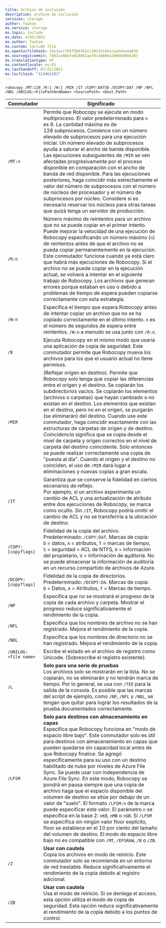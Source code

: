 ```yaml
---
title: Archivo de inclusión
description: archivo de inclusión
services: storage
author: fauhse
ms.service: storage
ms.topic: include
ms.date: 4/05/2021
ms.author: fauhse
ms.custom: include file
ms.openlocfilehash: 52e1accfb5f5bb762cc2833a19e1caa3daa4a03d
ms.sourcegitcommit: 7d63ce88bfe8188b1ae70c3d006a29068d066287
ms.translationtype: HT
ms.contentlocale: es-ES
ms.lasthandoff: 07/22/2021
ms.locfileid: "114462203"
---
```

```console
robocopy /MT:128 /R:1 /W:1 /MIR /IT /COPY:DATSO /DCOPY:DAT /NP /NFL /NDL /UNILOG:<FilePathAndName> <SourcePath> <Dest.Path> 
```

| Conmutador                | Significado |
|-----------------------|---------|
| `/MT:n`               | Permite que Robocopy se ejecute en modo multiproceso. El valor predeterminado para `n` es 8. La cantidad máxima es de 128 subprocesos. Comience con un número elevado de subprocesos para una ejecución inicial. Un número elevado de subprocesos ayuda a saturar el ancho de banda disponible. Las ejecuciones subsiguientes de `/MIR` se ven afectadas progresivamente por el proceso disponible en comparación con el ancho de banda de red disponible. Para las ejecuciones posteriores, haga coincidir más estrechamente el valor del número de subprocesos con el número de núcleos del procesador y el número de subprocesos por núcleo. Considere si es necesario reservar los núcleos para otras tareas que quizá tenga un servidor de producción. |
| `/R:n`                | Número máximo de reintentos para un archivo que no se puede copiar en el primer intento. Puede mejorar la velocidad de una ejecución de Robocopy especificando un número máximo (`n`) de reintentos antes de que el archivo no se pueda copiar permanentemente en la ejecución. Este conmutador funciona cuando ya está claro que habrá más ejecuciones de Robocopy. Si el archivo no se puede copiar en la ejecución actual, se volverá a intentar en el siguiente trabajo de Robocopy. Los archivos que generan errores porque estaban en uso o debido a problemas de tiempo de espera pueden copiarse correctamente con esta estrategia. |
| `/W:n`                | Especifica el tiempo que espera Robocopy antes de intentar copiar un archivo que no se ha copiado correctamente en el último intento. `n` es el número de segundos de espera entre reintentos. `/W:n` a menudo se usa junto con `/R:n`. |
| `/B`                  | Ejecuta Robocopy en el mismo modo que usaría una aplicación de copia de seguridad. Este conmutador permite que Robocopy mueva los archivos para los que el usuario actual no tiene permisos. |
| `/MIR`                | (Reflejar origen en destino). Permite que Robocopy solo tenga que copiar las diferencias entre el origen y el destino. Se copiarán los subdirectorios vacíos. Se copiarán los elementos (archivos o carpetas) que hayan cambiado o no existan en el destino. Los elementos que existan en el destino, pero no en el origen, se purgarán (se eliminarán) del destino. Cuando use este conmutador, haga coincidir exactamente con las estructuras de carpetas de origen y de destino. *Coincidencia* significa que se copia desde el nivel de carpeta y origen correctos en el nivel de carpeta del destino coincidente. Solo entonces se puede realizar correctamente una copia de "puesta al día". Cuando el origen y el destino no coinciden, el uso de `/MIR` dará lugar a eliminaciones y nuevas copias a gran escala. |
| `/IT`                 | Garantiza que se conserve la fidelidad en ciertos escenarios de reflejo. </br>Por ejemplo, si un archivo experimenta un cambio de ACL y una actualización de atributo entre dos ejecuciones de Robocopy, se marca como oculto. Sin `/IT`, Robocopy podría omitir el cambio de ACL y no se transferiría a la ubicación de destino. |
|`/COPY:[copyflags]`    | Fidelidad de la copia del archivo. Predeterminado: `/COPY:DAT`. Marcas de copia: `D` = datos, `A` = atributos, `T` = marcas de tiempo, `S` = seguridad = ACL de NTFS, `O` = información del propietario, `U` = información de a<u>u</u>ditoría. No se puede almacenar la información de auditoría en un recurso compartido de archivos de Azure. |
| `/DCOPY:[copyflags]`  | Fidelidad de la copia de directorios. Predeterminado: `/DCOPY:DA`. Marcas de copia: `D` = Datos, `A` = Atributos, `T` = Marcas de tiempo. |
| `/NP`                 | Especifica que no se mostrará el progreso de la copia de cada archivo y carpeta. Mostrar el progreso reduce significativamente el rendimiento de la copia. |
| `/NFL`                | Especifica que los nombres de archivo no se han registrado. Mejora el rendimiento de la copia. |
| `/NDL`                | Especifica que los nombres de directorio no se han registrado. Mejora el rendimiento de la copia. |
| `/UNILOG:<file name>` | Escribe el estado en el archivo de registro como Unicode. (Sobrescribe el registro existente). |
| `/L`                  | **Solo para una serie de pruebas** </br> Los archivos solo se mostrarán en la lista. No se copiarán, no se eliminarán y no tendrán marca de tiempo. Por lo general, se usa con `/TEE` para la salida de la consola. Es posible que las marcas del script de ejemplo, como `/NP`, `/NFL` y `/NDL`, se tengan que quitar para lograr los resultados de la prueba documentados correctamente. |
| `/LFSM`               | **Solo para destinos con almacenamiento en capas** </br>Especifica que Robocopy funciona en "modo de espacio libre bajo". Este conmutador solo es útil para destinos con almacenamiento en capas que pueden quedarse sin capacidad local antes de que Robocopy finalice. Se agregó específicamente para su uso con un destino habilitado de nube por niveles de Azure File Sync. Se puede usar con independencia de Azure File Sync. En este modo, Robocopy se pondrá en pausa siempre que una copia de archivo haga que el espacio disponible del volumen de destino se sitúe por debajo de un valor de "suelo". El formato `/LFSM:n` de la marca puede especificar este valor. El parámetro `n` se especifica en la base 2: `nKB`, `nMB` o `nGB`. Si `/LFSM` se especifica sin ningún valor floor explícito, floor se establece en el 10 por ciento del tamaño del volumen de destino. El modo de espacio libre bajo no es compatible con `/MT`, `/EFSRAW`, `/B` o `/ZB`. |
| `/Z`                  | **Usar con cautela** </br>Copia los archivos en modo de reinicio. Este conmutador solo se recomienda en un entorno de red inestable. Reduce significativamente el rendimiento de la copia debido al registro adicional. |
| `/ZB`                 | **Usar con cautela** </br>Usa el modo de reinicio. Si se deniega el acceso, esta opción utiliza el modo de copia de seguridad. Esta opción reduce significativamente el rendimiento de la copia debido a los puntos de control. |
